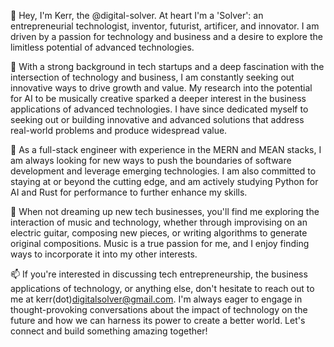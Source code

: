 🤖 Hey, I'm Kerr, the @digital-solver. At heart I'm a 'Solver': an entrepreneurial technologist, inventor, futurist, artificer, and innovator. I am driven by a passion for technology and business and a desire to explore the limitless potential of advanced technologies.

🚀 With a strong background in tech startups and a deep fascination with the intersection of technology and business, I am constantly seeking out innovative ways to drive growth and value. My research into the potential for AI to be musically creative sparked a deeper interest in the business applications of advanced technologies. I have since dedicated myself to seeking out or building innovative and advanced solutions that address real-world problems and produce widespread value.

🌱 As a full-stack engineer with experience in the MERN and MEAN stacks, I am always looking for new ways to push the boundaries of software development and leverage emerging technologies. I am also committed to staying at or beyond the cutting edge, and am actively studying Python for AI and Rust for performance to further enhance my skills.

🎸 When not dreaming up new tech businesses, you'll find me exploring the interaction of music and technology, whether through improvising on an electric guitar, composing new pieces, or writing algorithms to generate original compositions. Music is a true passion for me, and I enjoy finding ways to incorporate it into my other interests.

📫 If you're interested in discussing tech entrepreneurship, the business applications of technology, or anything else, don't hesitate to reach out to me at kerr(dot)digitalsolver@gmail.com. I'm always eager to engage in thought-provoking conversations about the impact of technology on the future and how we can harness its power to create a better world. Let's connect and build something amazing together!

<!---
digital-solver/digital-solver is a ✨ special ✨ repository because its `README.md` (this file) appears on your GitHub profile.
You can click the Preview link to take a look at your changes.
--->
